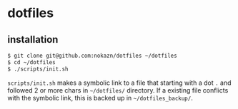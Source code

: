 # dotfiles

## installation

```bash
$ git clone git@github.com:nokazn/dotfiles ~/dotfiles
$ cd ~/dotfiles
$ ./scripts/init.sh
```

`scripts/init.sh` makes a symbolic link to a file that starting with a dot `.` and followed 2 or more chars in `~/dotfiles/` directory.
If a existing file conflicts with the symbolic link, this is backed up in `~/dotfiles_backup/`.
